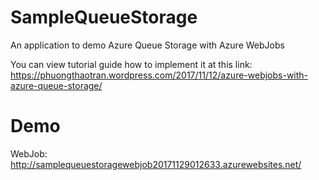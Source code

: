 # SampleQueueStorage
An application to demo Azure Queue Storage with Azure WebJobs


You can view tutorial guide how to implement it at this link: https://phuongthaotran.wordpress.com/2017/11/12/azure-webjobs-with-azure-queue-storage/

# Demo

WebJob: http://samplequeuestoragewebjob20171129012633.azurewebsites.net/
